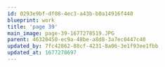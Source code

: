 ```yaml
---
id: 0293e9bf-df08-4ec3-a43b-b0a14916f440
blueprint: work
title: 'page 39'
main_image: page-39-1677278519.JPG
parent: 46320450-ec9a-48be-a8d8-3a7ec0447c40
updated_by: 7fc42862-88cf-4231-8a06-3e1f93ee1fbb
updated_at: 1677278697
---
```

